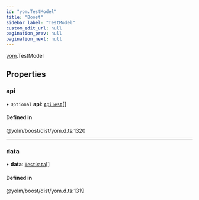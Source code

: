 ```yaml
---
id: "yom.TestModel"
title: "Boost"
sidebar_label: "TestModel"
custom_edit_url: null
pagination_prev: null
pagination_next: null
---
```


[yom](../namespaces/yom.md).TestModel

## Properties

### api

• `Optional` **api**: [`ApiTest`](yom.ApiTest.md)[]

#### Defined in

@yolm/boost/dist/yom.d.ts:1320

___

### data

• **data**: [`TestData`](../namespaces/yom.md#testdata)[]

#### Defined in

@yolm/boost/dist/yom.d.ts:1319
